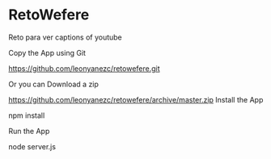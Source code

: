 # RetoWefere
Reto para ver captions of youtube

Copy the App using Git

https://github.com/leonyanezc/retowefere.git

Or you can Download a zip

https://github.com/leonyanezc/retowefere/archive/master.zip
Install the App

npm install

Run the App

node server.js
